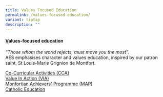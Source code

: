 ```yaml
---
title: Values Focused Education
permalink: /values-focused-education/
variant: tiptap
description: ""
---
```

<h4><strong><u>V</u></strong>alues-focused education</h4>
<p><em>“Those whom the world rejects, must move you the most”.</em>&nbsp;
<br>AES emphasises character and values education, inspired by our patron
saint, St Louis-Marie Grignion de Montfort.</p>
<p><a href="https://www.assumptionenglish.moe.edu.sg/character/ccas/" rel="noopener nofollow" target="_blank">Co-Curricular Activities (CCA)</a>
<br><a href="https://www.assumptionenglish.moe.edu.sg/service/value-in-action-via/" rel="noopener nofollow" target="_blank">Value In Action (VIA)</a>
<br><a href="https://www.assumptionenglish.moe.edu.sg/character/character-n-citizenship-education-cce/monfortian-achievers-programme-map/" rel="noopener nofollow" target="_blank">Monfortian Achievers' Programme (MAP)</a>
<br><a href="https://www.assumptionenglish.moe.edu.sg/service/catholic-education/" rel="noopener nofollow" target="_blank">Catholic Education</a>
<br>
</p>